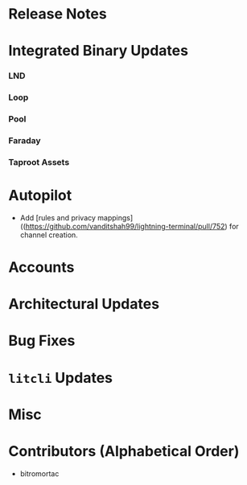 # Release Notes

# Integrated Binary Updates

### LND
### Loop
### Pool
### Faraday
### Taproot Assets

# Autopilot 
* Add [rules and privacy
  mappings]((https://github.com/vanditshah99/lightning-terminal/pull/752) for
  channel creation.

# Accounts

# Architectural Updates

# Bug Fixes

# `litcli` Updates

# Misc

# Contributors (Alphabetical Order)

* bitromortac
